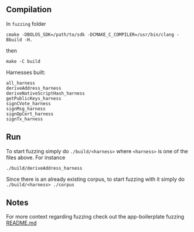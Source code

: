 ## Compilation

In `fuzzing` folder

```
cmake -DBOLOS_SDK=/path/to/sdk -DCMAKE_C_COMPILER=/usr/bin/clang -Bbuild -H.
```

then

```
make -C build
```

Harnesses built:
```
all_harness
deriveAddress_harness
deriveNativeScriptHash_harness
getPublicKeys_harness
signCVote_harness
signMsg_harness
signOpCert_harness
signTx_harness
```

## Run

To start fuzzing simply do `./build/<harness>` where `<harness>` is one of the files above. For instance

```
./build/deriveAddress_harness
```

Since there is an already existing corpus, to start fuzzing with it simply do `./build/<harness> ./corpus`



## Notes

For more context regarding fuzzing check out the app-boilerplate fuzzing [README.md](https://github.com/LedgerHQ/app-boilerplate/blob/master/fuzzing/README.md)
